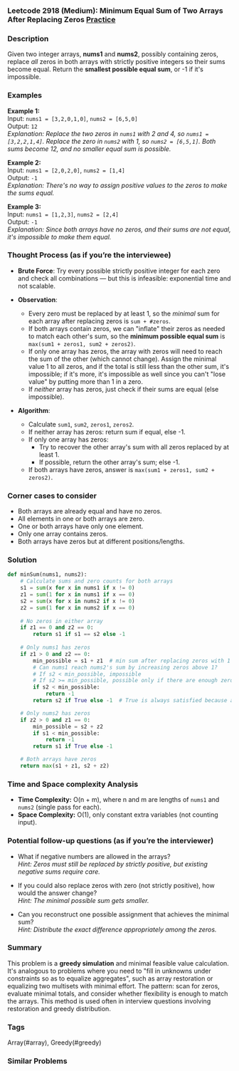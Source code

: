 ### Leetcode 2918 (Medium): Minimum Equal Sum of Two Arrays After Replacing Zeros [Practice](https://leetcode.com/problems/minimum-equal-sum-of-two-arrays-after-replacing-zeros)

### Description  
Given two integer arrays, **nums1** and **nums2**, possibly containing zeros, replace *all* zeros in both arrays with strictly positive integers so their sums become equal. Return the **smallest possible equal sum**, or -1 if it's impossible.

### Examples  

**Example 1:**  
Input: `nums1 = [3,2,0,1,0]`, `nums2 = [6,5,0]`  
Output: `12`  
*Explanation: Replace the two zeros in `nums1` with 2 and 4, so `nums1 = [3,2,2,1,4]`. Replace the zero in `nums2` with 1, so `nums2 = [6,5,1]`. Both sums become 12, and no smaller equal sum is possible.*

**Example 2:**  
Input: `nums1 = [2,0,2,0]`, `nums2 = [1,4]`  
Output: `-1`  
*Explanation: There's no way to assign positive values to the zeros to make the sums equal.*

**Example 3:**  
Input: `nums1 = [1,2,3]`, `nums2 = [2,4]`  
Output: `-1`  
*Explanation: Since both arrays have no zeros, and their sums are not equal, it's impossible to make them equal.*


### Thought Process (as if you’re the interviewee)  
- **Brute Force**: Try every possible strictly positive integer for each zero and check all combinations ― but this is infeasible: exponential time and not scalable.
- **Observation**:  
  - Every zero must be replaced by at least 1, so the *minimal* sum for each array after replacing zeros is `sum + #zeros`.
  - If both arrays contain zeros, we can "inflate" their zeros as needed to match each other's sum, so the **minimum possible equal sum** is `max(sum1 + zeros1, sum2 + zeros2)`.
  - If only one array has zeros, the array with zeros will need to reach the sum of the other (which cannot change). Assign the minimal value 1 to all zeros, and if the total is still less than the other sum, it's impossible; if it's more, it's impossible as well since you can't "lose value" by putting more than 1 in a zero.
  - If *neither* array has zeros, just check if their sums are equal (else impossible).

- **Algorithm**:
  - Calculate `sum1`, `sum2`, `zeros1`, `zeros2`.
  - If neither array has zeros: return sum if equal, else -1.
  - If only one array has zeros:
    - Try to recover the other array's sum with all zeros replaced by at least 1.
    - If possible, return the other array's sum; else -1.
  - If both arrays have zeros, answer is `max(sum1 + zeros1, sum2 + zeros2)`.

### Corner cases to consider  
- Both arrays are already equal and have no zeros.
- All elements in one or both arrays are zero.
- One or both arrays have only one element.
- Only one array contains zeros.
- Both arrays have zeros but at different positions/lengths.

### Solution

```python
def minSum(nums1, nums2):
    # Calculate sums and zero counts for both arrays
    s1 = sum(x for x in nums1 if x != 0)
    z1 = sum(1 for x in nums1 if x == 0)
    s2 = sum(x for x in nums2 if x != 0)
    z2 = sum(1 for x in nums2 if x == 0)
    
    # No zeros in either array
    if z1 == 0 and z2 == 0:
        return s1 if s1 == s2 else -1
    
    # Only nums1 has zeros
    if z1 > 0 and z2 == 0:
        min_possible = s1 + z1  # min sum after replacing zeros with 1
        # Can nums1 reach nums2's sum by increasing zeros above 1?
        # If s2 < min_possible, impossible
        # If s2 >= min_possible, possible only if there are enough zeros to make up the gap
        if s2 < min_possible:
            return -1
        return s2 if True else -1  # True is always satisfied because amt can always be distributed among zeros

    # Only nums2 has zeros
    if z2 > 0 and z1 == 0:
        min_possible = s2 + z2
        if s1 < min_possible:
            return -1
        return s1 if True else -1

    # Both arrays have zeros
    return max(s1 + z1, s2 + z2)
```

### Time and Space complexity Analysis  

- **Time Complexity:** O(n + m), where n and m are lengths of `nums1` and `nums2` (single pass for each).
- **Space Complexity:** O(1), only constant extra variables (not counting input).


### Potential follow-up questions (as if you’re the interviewer)  

- What if negative numbers are allowed in the arrays?  
  *Hint: Zeros must still be replaced by strictly positive, but existing negative sums require care.*

- If you could also replace zeros with zero (not strictly positive), how would the answer change?  
  *Hint: The minimal possible sum gets smaller.*

- Can you reconstruct one possible assignment that achieves the minimal sum?  
  *Hint: Distribute the exact difference appropriately among the zeros.*


### Summary
This problem is a **greedy simulation** and minimal feasible value calculation. It's analogous to problems where you need to "fill in unknowns under constraints so as to equalize aggregates", such as array restoration or equalizing two multisets with minimal effort. The pattern: scan for zeros, evaluate minimal totals, and consider whether flexibility is enough to match the arrays. This method is used often in interview questions involving restoration and greedy distribution.

### Tags
Array(#array), Greedy(#greedy)

### Similar Problems
